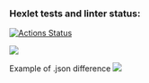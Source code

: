 ### Hexlet tests and linter status:

[![Actions Status](https://github.com/Starodubtcev/frontend-project-lvl2/workflows/hexlet-check/badge.svg)](https://github.com/Starodubtcev/frontend-project-lvl2/actions)

<a href="https://codeclimate.com/github/Starodubtcev/frontend-project-lvl2/maintainability"><img src="https://api.codeclimate.com/v1/badges/ebd5b4f66a820ce8da9e/maintainability" /></a>

Example of .json difference
<a href="https://asciinema.org/a/fHZL8J92E7D4TvT2ewqDMOKwM" target="_blank"><img src="https://asciinema.org/a/fHZL8J92E7D4TvT2ewqDMOKwM.svg" /></a>
